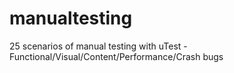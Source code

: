 # manualtesting
25 scenarios of manual testing with uTest - Functional/Visual/Content/Performance/Crash bugs
